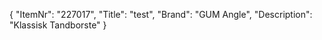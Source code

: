 {
  "ItemNr": "227017",
  "Title": "test",
  "Brand": "GUM Angle",
  "Description": "Klassisk Tandborste"
}